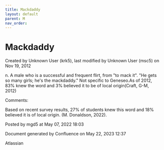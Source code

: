 ```yaml
---
title: Mackdaddy
layout: default
parent: M
nav_order:
---
```


# Mackdaddy

Created by  Unknown User (krk5), last modified by  Unknown User (msc5) on Nov 19, 2012

n. A male who is a successful and frequent flirt, from &quot;to mack it&quot;. &quot;He gets so many girls; he's the mackdaddy.&quot; Not specific to Geneseo.As of 2012, 83% knew the word and 3% believed it to be of local origin(Craft, G-M, 2012)

Comments:

Based on recent survey results, 27% of students knew this word and 18% believed it is of local origin. (M. Donaldson, 2022). 

Posted by mgd5 at May 07, 2022 18:03

Document generated by Confluence on May 22, 2023 12:37

Atlassian
